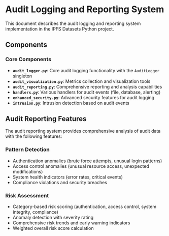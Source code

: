 # Audit Logging and Reporting System

This document describes the audit logging and reporting system implementation in the IPFS Datasets Python project.

## Components

### Core Components

- **`audit_logger.py`**: Core audit logging functionality with the `AuditLogger` singleton
- **`audit_visualization.py`**: Metrics collection and visualization tools
- **`audit_reporting.py`**: Comprehensive reporting and analysis capabilities
- **`handlers.py`**: Various handlers for audit events (file, database, alerting)
- **`enhanced_security.py`**: Advanced security features for audit logging
- **`intrusion.py`**: Intrusion detection based on audit events

## Audit Reporting Features

The audit reporting system provides comprehensive analysis of audit data with the following features:

### Pattern Detection
- Authentication anomalies (brute force attempts, unusual login patterns)
- Access control anomalies (unusual resource access, unexpected modifications)
- System health indicators (error rates, critical events)
- Compliance violations and security breaches

### Risk Assessment
- Category-based risk scoring (authentication, access control, system integrity, compliance)
- Anomaly detection with severity rating
- Comprehensive risk trends and early warning indicators
- Weighted overall risk score calculation

<!-- Additional content from the original README would go here -->
